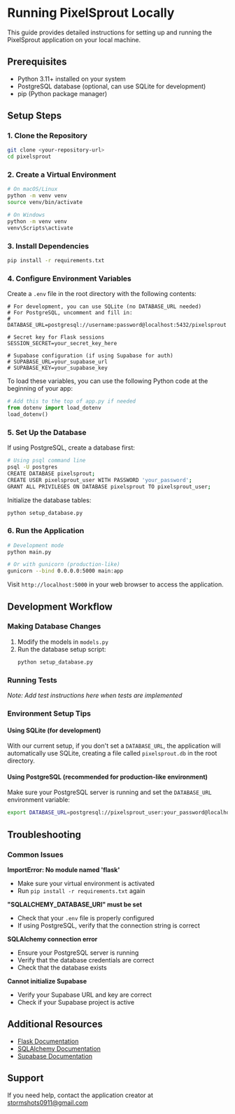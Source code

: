 # Running PixelSprout Locally

This guide provides detailed instructions for setting up and running the PixelSprout application on your local machine.

## Prerequisites

- Python 3.11+ installed on your system
- PostgreSQL database (optional, can use SQLite for development)
- pip (Python package manager)

## Setup Steps

### 1. Clone the Repository

```bash
git clone <your-repository-url>
cd pixelsprout
```

### 2. Create a Virtual Environment

```bash
# On macOS/Linux
python -m venv venv
source venv/bin/activate

# On Windows
python -m venv venv
venv\Scripts\activate
```

### 3. Install Dependencies

```bash
pip install -r requirements.txt
```

### 4. Configure Environment Variables

Create a `.env` file in the root directory with the following contents:

```
# For development, you can use SQLite (no DATABASE_URL needed)
# For PostgreSQL, uncomment and fill in:
# DATABASE_URL=postgresql://username:password@localhost:5432/pixelsprout

# Secret key for Flask sessions
SESSION_SECRET=your_secret_key_here

# Supabase configuration (if using Supabase for auth)
# SUPABASE_URL=your_supabase_url
# SUPABASE_KEY=your_supabase_key
```

To load these variables, you can use the following Python code at the beginning of your app:

```python
# Add this to the top of app.py if needed
from dotenv import load_dotenv
load_dotenv()
```

### 5. Set Up the Database

If using PostgreSQL, create a database first:

```bash
# Using psql command line
psql -U postgres
CREATE DATABASE pixelsprout;
CREATE USER pixelsprout_user WITH PASSWORD 'your_password';
GRANT ALL PRIVILEGES ON DATABASE pixelsprout TO pixelsprout_user;
```

Initialize the database tables:

```bash
python setup_database.py
```

### 6. Run the Application

```bash
# Development mode
python main.py

# Or with gunicorn (production-like)
gunicorn --bind 0.0.0.0:5000 main:app
```

Visit `http://localhost:5000` in your web browser to access the application.

## Development Workflow

### Making Database Changes

1. Modify the models in `models.py`
2. Run the database setup script:
   ```bash
   python setup_database.py
   ```

### Running Tests

*Note: Add test instructions here when tests are implemented*

### Environment Setup Tips

#### Using SQLite (for development)

With our current setup, if you don't set a `DATABASE_URL`, the application will automatically use SQLite, creating a file called `pixelsprout.db` in the root directory.

#### Using PostgreSQL (recommended for production-like environment)

Make sure your PostgreSQL server is running and set the `DATABASE_URL` environment variable:

```bash
export DATABASE_URL=postgresql://pixelsprout_user:your_password@localhost:5432/pixelsprout
```

## Troubleshooting

### Common Issues

**ImportError: No module named 'flask'**
- Make sure your virtual environment is activated
- Run `pip install -r requirements.txt` again

**"SQLALCHEMY_DATABASE_URI" must be set**
- Check that your `.env` file is properly configured
- If using PostgreSQL, verify that the connection string is correct

**SQLAlchemy connection error**
- Ensure your PostgreSQL server is running
- Verify that the database credentials are correct
- Check that the database exists

**Cannot initialize Supabase**
- Verify your Supabase URL and key are correct
- Check if your Supabase project is active

## Additional Resources

- [Flask Documentation](https://flask.palletsprojects.com/)
- [SQLAlchemy Documentation](https://docs.sqlalchemy.org/)
- [Supabase Documentation](https://supabase.io/docs/)

## Support

If you need help, contact the application creator at stormshots0911@gmail.com